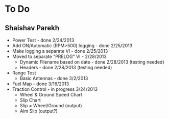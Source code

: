 # To Do
## Shaishav Parekh
- Power Test - done 2/24/2013
- Add ON/Automatic (RPM>500) logging - done 2/25/2013
- Make logging a separate VI - done 2/25/2013
- Moved to separate "PRELOG" VI - 2/28/2013
	- Dynamic Filename based on date - done 2/28/2013 (testing needed)
	- Headers - done 2/28/2013 (testing needed)
- Range Test
	- Basic Antennas - done 3/2/2013
- Fuel Map - done 3/16/2013
- Traction Control - in progress 3/24/2013
	- Wheel & Ground Speed Chart
	- Slip Chart
	- Slip = Wheel/Ground (output)
	- Aim Slip (output?)